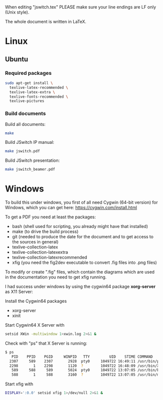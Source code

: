 When editing "jswitch.tex" PLEASE make sure your line endings are LF only (Unix style).

The whole document is written in LaTeX.

# Linux
## Ubuntu

### Required packages
```bash
sudo apt-get install \
  texlive-latex-recommended \
  texlive-latex-extra \
  texlive-fonts-recommended \
  texlive-pictures
```

### Build documents
Build all documents:
```bash
make
```

Build JSwitch IP manual:
```bash
make jswitch.pdf
```

Build JSwitch presentation:
```bash
make jswitch_beamer.pdf
```

# Windows

To build this under windows, you first of all need Cygwin (64-bit version) for Windows,
which you can get here: https://cygwin.com/install.html

To get a PDF you need at least the packages:
- bash  (shell used for scripting, you already might have that installed)
- make  (to drive the build process)
- git   (needed to produce the date for the document and to get access to the sources in general)
- texlive-collection-latex
- texlive-collection-latexextra
- texlive-collection-latexrecommended
- xfig  (you need the fig2dev executable to convert .fig files into .png files)

To modify or create ".fig" files, which contain the diagrams which are used
in the documentation you need to get xfig running.

I had success under windows by using the cygwin64 package **xorg-server** as X11 Server:

Install the Cygwin64 packages
- xorg-server
- xinit

Start Cygwin64 X Server with
```bash
setsid XWin -multiwindow 1>xwin.log 2>&1 &
```

Check with "ps" that X Server is running:
```bash
$ ps
   PID    PPID    PGID     WINPID   TTY         UID    STIME COMMAND
  2307     589    2307       2928  pty0     1049722 16:49:11 /usr/bin/ps
  2298       1    2298       1120  ?        1049722 16:48:09 /usr/bin/XWin        <-- OK
   589     588     589       5024  pty0     1049722 13:07:05 /usr/bin/bash
   588       1     588       3160  ?        1049722 13:07:05 /usr/bin/mintty
```

Start xfig with
```bash
DISPLAY=':0.0' setsid xfig 1>/dev/null 2>&1 &
```
